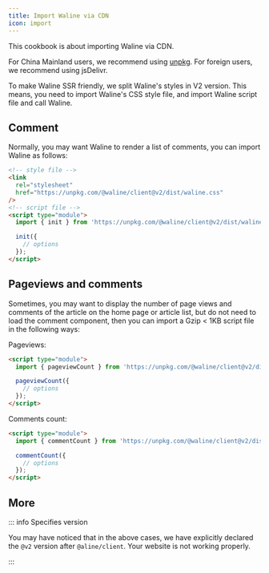 ```yaml
---
title: Import Waline via CDN
icon: import
---
```


This cookbook is about importing Waline via CDN.

<!-- more -->

For China Mainland users, we recommend using [unpkg](https://unpkg.com/@waline/client). For foreign users, we recommend using jsDelivr.

To make Waline SSR friendly, we split Waline's styles in V2 version. This means, you need to import Waline's CSS style file, and import Waline script file and call Waline.

## Comment

Normally, you may want Waline to render a list of comments, you can import Waline as follows:

```html
<!-- style file -->
<link
  rel="stylesheet"
  href="https://unpkg.com/@waline/client@v2/dist/waline.css"
/>
<!-- script file -->
<script type="module">
  import { init } from 'https://unpkg.com/@waline/client@v2/dist/waline.mjs';

  init({
    // options
  });
</script>
```

## Pageviews and comments

Sometimes, you may want to display the number of page views and comments of the article on the home page or article list, but do not need to load the comment component, then you can import a Gzip < 1KB script file in the following ways:

Pageviews:

```html
<script type="module">
  import { pageviewCount } from 'https://unpkg.com/@waline/client@v2/dist/pageview.mjs';

  pageviewCount({
    // options
  });
</script>
```

Comments count:

```html
<script type="module">
  import { commentCount } from 'https://unpkg.com/@waline/client@v2/dist/comment.mjs';

  commentCount({
    // options
  });
</script>
```

## More

::: info Specifies version

You may have noticed that in the above cases, we have explicitly declared the `@v2` version after `@aline/client`. Your website is not working properly.

:::
